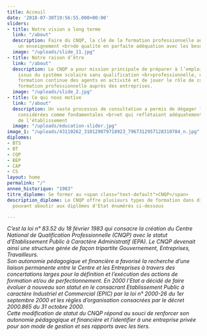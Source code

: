 ```yaml
---
title: Acceuil
date: '2018-07-30T19:56:55.000+00:00'
sliders:
- title: Notre vision a long terme
  link: "/about"
  description: Faire du CNQP, la clé de la formation professionnelle au Sénégal, par
    un enseignement <br>de qualité en parfaite adéquation avec les besoins de l’entreprise
  image: "/uploads/slide_11.jpg"
- title: Notre raison d’être
  link: "/about"
  description: Le CNQP a pour mission principale de préparer à l’emploi les jeunes
    issus du système scolaire sans qualification <br>professionnelle, d’assurer la
    formation continue des agents en activité et de jouer le rôle de conseil en matière<br>de
    formation professionnelle auprès des entreprises.
  image: "/uploads/slide_2.jpg"
- title: Ce qui nous motive
  link: "/about"
  description: Un vaste processus de consultation a permis de dégager les valeurs
    considérées comme fondamentales <br>et qui reflétaient adéquatement la culture
    de l’établissement
  image: "/uploads/education-slider.jpg"
image_1: "/uploads/43110262_310129879718923_7967312957128310784_n.jpg"
diplomes:
- BTS
- BT
- CQP
- BEP
- CAP
- CS
layout: home
permalink: "/"
annee_historique: "1983"
titre_diplome: Se former au <span class="text-default">CNQP</span>
description_diplome: Le CNQP offre plusieurs types de formation dans differents domaine
  pouvant aboutir aux diplômes d'Etat énumérés ci-dessous

---
```

<em>C’est la loi n° 83.52 du 18 février 1983 qui consacre la création du Centre National de Qualification Professionnelle (CNQP) avec le statut d’Etablissement Public à Caractère Administratif (EPA). Le CNQP devenait ainsi une structure gérée de façon tripartite Gouvernement, Entreprises, Travailleurs. </br>Son autonomie pédagogique et financière a favorisé la recherche d’une liaison permanente entre le Centre et les Entreprises à travers des concertations larges pour la définition et l’exécution des actions de formation et/ou de perfectionnement. En 2000 l’Etat a décidé de faire évoluer à nouveau son statut en le consacrant Etablissement Public à caractère Industriel et Commercial (EPIC) par la loi n° 2000-26 du 1er septembre 2000 et les règles d’organisation consacrées par le décret 2000.865 du 31 octobre 2000. </br>Cette modification de statut du CNQP répond au souci de renforcer son autonomie pédagogique et financière et l’identifier à une entreprise privée pour son mode de gestion et ses rapports avec les tiers.</em>
